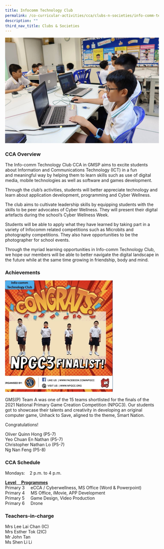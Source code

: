 ```yaml
---
title: Infocomm Technology Club
permalink: /co-curricular-activities/cca/clubs-n-societies/info-comm-technology-club/
description: ""
third_nav_title: Clubs & Societies
---
```

![](/images/P3%20Media%20Club.jpg)

### CCA Overview    

The Info-comm Technology Club CCA in GMSP aims to excite students about Information and Communications Technology (ICT) in a fun and meaningful way by helping them to learn skills such as use of digital media, mobile technologies as well as software and games development.  

Through the club’s activities, students will better appreciate technology and learn about application development, programming and Cyber Wellness.  

The club aims to cultivate leadership skills by equipping students with the skills to be peer advocates of Cyber Wellness. They will present their digital artefacts during the school’s Cyber Wellness Week.

Students will be able to apply what they have learned by taking part in a variety of Infocomm related competitions such as Microbits and photography competitions. They also have opportunities to be the photographer for school events.

Through the myriad learning opportunities in Info-comm Technology Club, we hope our members will be able to better navigate the digital landscape in the future while at the same time growing in friendship, body and mind.

### Achievements

<img src="/images/Info%20Comm.jpg" 
    style="width:70%">

GMS(P) Team A was one of the 15 teams shortlisted for the finals of the 2021 National Primary Game Creation Competition (NPGC3). Our students got to showcase their talents and creativity in developing an original computer game, Unhack to Save, aligned to the theme, Smart Nation.

Congratulations!  

Oliver Quinn Hong (P5-7) <br>
Yeo Chuan En Nathan (P5-7) <Br>
Christopher Nathan Lo (P5-7) <br>
Ng Nan Feng (P5-8)

### CCA Schedule

Mondays:    2 p.m. to 4 p.m.

<u><strong>Level     Programmes </strong></u> <br>
Primary 3     eCCA / Cyberwellness, MS Office (Word & Powerpoint) <br>
Primary 4     MS Office, iMovie, APP Development <br>
Primary 5     Game Design, Video Production <br>
Primary 6     Drone

### Teachers-in-charge

Mrs Lee Lai Chan (IC) <br>
Mrs Esther Tok (2IC) <br>
Mr John Tan <br>
Ms Shen Li Li